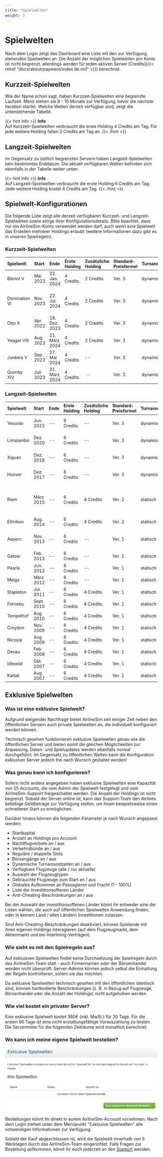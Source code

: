 ```yaml
---
title: "Spielwelten"
weight: 3
---
```


# Spielwelten

Nach dem Login zeigt das Dashboard eine Liste mit den zur Verfügung stehenden Spielwelten an. Die Anzahl der möglichen Spielwelten pro Konto ist nicht begrenzt, allerdings werden für jeden aktiven Server [Credits]({{< relref "docs/about/payment/index.de.md" >}}) berechnet.

## Kurzzeit-Spielwelten

Wie der Name schon sagt, haben Kurzzeit-Spielwelten eine begrenzte Laufzeit. Meist stehen sie 8 - 10 Monate zur Verfügung, bevor die nächste Iteration startet. Welche Welten derzeit verfügbar sind, zeigt die untenstehende Tabelle.

{{< hint info >}}
**Info**  
Auf Kurzzeit-Spielwelten verbraucht die erste Holding 4 Credits am Tag. Für jede weitere Holding fallen 2 Credits am Tag an.
{{< /hint >}}

## Langzeit-Spielwelten

Im Gegensatz zu zeitlich begrenzten Servern haben Langzeit-Spielwelten kein bestimmtes Enddatum. Die aktuell verfügbaren Welten befinden sich ebenfalls in der Tabelle weiter unten.

{{< hint info >}}
**Info**  
Auf Langzeit-Spielwelten verbraucht die erste Holding 6 Credits am Tag. Jede weitere Holding kostet 4 Credits am Tag.
{{< /hint >}}

## Spielwelt-Konfigurationen

Die folgende Liste zeigt alle derzeit verfügbaren Kurzzeit- und Langzeit-Spielwelten sowie einige ihrer Konfigurationsdetails. Bitte beachtet, dass nur ein AirlineSim-Konto verwendet werden darf, auch wenn eine Spielwelt das Erstellen mehrerer Holdings erlaubt (weitere Informationen dazu gibt es in unseren Spielregeln).

### Kurzzeit-Spielwelten

| Spielwelt | Start | Ende | Erste Holding | Zusätzliche Holding | Standard-Preisformel | Turnarounds | ORS-Version | Bemerkungen |
| :-- | :-- | :-- | :-- | :-- | :-- | :-- | :-- | :-- |
| Bleriot V | Mai 2023 | 22. Jan. 2024 | 4 Credits | 2 Credits | Ver. 3 | dynamisch | Ver. 2 | Nur aktuelle Flugzeugtypen, doppelte Slots |
| Domination VI | Nov. 2023 | 22. Jul. 2024 | 4 Credits | 2 Credits | Ver. 3 | dynamisch | Ver. 2 | Alle Länder investitionsoffen, doppeltes Startkapital, Standard-Slots |
| Otto X | Apr. 2022 | 18. Dez. 2023 | 4 Credits | 2 Credits | Ver. 3 | dynamisch | Ver. 2 | Nur aktuelle Flugzeugtypen, doppelte Slots |
| Yeager VIII | Aug. 2023 | 21. März 2024 | 4 Credits | 2 Credits | Ver. 3 | dynamisch | Ver. 2 | Nur aktuelle Flugzeugtypen, doppelte Slots |
| Junkers V | Sep. 2023 | 27. Mai 2024 | 4 Credits | -- | Ver. 3 | dynamisch | Ver. 2 | Nur aktuelle Flugzeugtypen, doppelte Slots |
| Quimby XIV | Juli 2023 | 31. März 2024 | 4 Credits | -- | Ver. 3 | dynamisch | Ver. 2 | Nur aktuelle Flugzeugtypen, Standard-Slots |

### Langzeit-Spielwelten

| Spielwelt | Start | Ende | Erste Holding | Zusätzliche Holding | Standard-Preisformel | Turnarounds | ORS-Version | Bemerkungen |
| :-- | :-- | :-- | :-- | :-- | :-- | :-- | :-- | :-- |
| Yeouido | Jun. 2023 | -- | 6 Credits | -- | Ver. 3 | dynamisch | Ver. 2 | Nur aktuelle Flugzeugtypen, Standard-Slots |
| Limatambo | Dez. 2020 | -- | 6 Credits | -- | Ver. 3 | dynamisch | Ver. 2 | Nur aktuelle Flugzeugtypen, Standard-Slots |
| Xiguan | Dez. 2018 | -- | 6 Credits | -- | Ver. 3 | dynamisch | Ver. 1 | Nur aktuelle Flugzeugtypen, Standard-Slots |
| Hoover | Dez. 2017 | -- | 6 Credits | -- | Ver. 3 | dynamisch | Ver. 1 | Nur aktuelle Flugzeugtypen, Standard-Slots |
| Riem | März 2015 | -- | 6 Credits | 4 Credits | Ver. 2 | statisch | Ver. 1 | Fortgeschrittene Spielwelt durch reduziertes Aufkommen, IPOs möglich, Standard-Slots |
| Ellinikon | Aug. 2014 | -- | 6 Credits | 4 Credits | Ver. 2 | statisch | Ver. 1 | IPOs möglich, Standard-Slots |
| Aspern | Nov. 2013 | -- | 6 Credits | -- | Ver. 1 | statisch | Ver. 1 | IPOs möglich, nur aktuelle Flugzeugtypen, Standard-Slots |
| Gatow | Feb. 2013 | -- | 6 Credits | -- | Ver. 1 | statisch | Ver. 1 | IPOs möglich, Standard-Slots |
| Pearls | Jun. 2012 | -- | 6 Credits | -- | Ver. 1 | statisch | Ver. 1 | IPOs möglich, Standard-Slots |
| Meigs | März 2012 | -- | 6 Credits | -- | Ver. 1 | statisch | Ver. 1 | IPOs möglich, Standard-Slots |
| Stapleton | Jul. 2011 | -- | 6 Credits | 4 Credits | Ver. 1 | statisch | Ver. 1 | IPOs möglich, Standard-Slots |
| Fornebu | Sept. 2010 | -- | 6 Credits | 4 Credits | Ver. 1 | statisch | Ver. 1 | IPOs möglich, Standard-Slots |
| Tempelhof | Aug. 2010 | -- | 6 Credits | 4 Credits | Ver. 1 | statisch | Ver. 1 | IPOs möglich, Standard-Slots |
| Croydon | Nov. 2009 | -- | 6 Credits | 4 Credits | Ver. 1 | statisch | Ver. 1 | IPOs möglich, Standard-Slots |
| Nicosia | Aug. 2009 | -- | 6 Credits | 4 Credits | Ver. 1 | statisch | Ver. 1 | IPOs möglich, Standard-Slots |
| Devau | Feb. 2008 | -- | 6 Credits | 4 Credits | Ver. 1 | statisch | Ver. 1 | IPOs möglich, Standard-Slots |
| Idlewild | Okt. 2007 | -- | 6 Credits | 4 Credits | Ver. 1 | statisch | Ver. 1 | IPOs möglich, Standard-Slots |
| Kaitak | Aug. 2007 | -- | 6 Credits | 4 Credits | Ver. 1 | statisch | Ver. 1 | IPOs möglich, Standard-Slots |

## Exklusive Spielwelten

### Was ist eine exklusive Spielwelt?

Aufgrund steigender Nachfrage bietet AirlineSim seit einiger Zeit neben den öffentlichen Servern auch private Spielwelten an, die individuell konfiguriert werden können. 

Technisch gesehen funktionieren exklusive Spielwelten genau wie die öffentlichen Server und bieten somit die gleichen Möglichkeiten zur Anpassung. Daten- und Spielupdates werden ebenfalls normal durchgeführt. Im Gegensatz zu öffentlichen Welten kann die Konfiguration exklusiver Server jedoch frei nach Wunsch gestaltet werden!

### Was genau kann ich konfigurieren?

Sofern nicht anders angegeben haben exklusive Spielwelten eine Kapazität von 25 Accounts, die vom Admin der Spielwelt festgelegt und vom AirlineSim-Support freigeschaltet werden. Die Anzahl der Holdings ist nicht begrenzt. Sobald der Server online ist, kann das Support-Team den Airlines beliebige Geldbeträge zur Verfügung stellen, um ihnen beispielsweise einen schnelleren Start zu ermöglichen. 

Darüber hinaus können die folgenden Parameter je nach Wunsch angepasst werden:

* Startkapital
* Anzahl an Holdings pro Account
* Nachtflugverbote an / aus
* Verkehrsbünde an / aus
* Reguläre / doppelte Slots
* Börsengänge an / aus
* Dynamische Turnaroundzeiten an / aus
* Verfügbare Flugzeuge (alle / nur aktuelle)
* Auswahl der Flugzeugtypen
* Gebrauchte Flugzeuge zum Start an / aus
* Globales Aufkommen an Passagieren und Fracht (1 - 100%)
* Liste der investitionsoffenen Länder
* Anti-Cheating-Beschränkungen an / aus

Bei der Auswahl der investitionsoffenen Länder könnt ihr entweder eine der Listen wählen, die auch auf öffentlichen Spielwelten Anwendung finden, oder in keinem Land / allen Ländern Investitionen zulassen.

Sind Anti-Cheating-Beschränkungen deaktiviert, können Spielende mit ihren eigenen Holdings interagieren (auf dem Flugzeugmarkt, dem Aktienmarkt und bei Interlining-Verträgen).

### Wie sieht es mit den Spielregeln aus?

Auf exklusiven Spielwelten findet keine Durchsetzung der Spielregeln durch das AirlineSim-Team statt - auch Firmennamen oder der Börsenhandel werden nicht überprüft. Server-Admins können jedoch selbst die Einhaltung der Regeln kontrollieren, sofern sie das möchten.

Da exklusive Spielwelten technisch gesehen mit den öffentlichen identisch sind, können hartkodierte Beschränkungen (z. B. in Bezug auf Flugzeuge, Börsenhandel oder die Anzahl der Holdings) nicht aufgehoben werden.

### Wie viel kostet ein privater Server?

Eine exklusive Spielwelt kostet 360€ (inkl. MwSt.) für 30 Tage. Für die ersten 90 Tage ist eine nicht erstattungsfähige Vorauszahlung zu leisten. Die Servermiete für die folgenden Zeiträume wird monatlich berechnet.

### Wo kann ich meine eigene Spielwelt bestellen?

![Einen eigenen Server bestellen](exklusiv_01.PNG "Einen eigenen Server bestellen")

Bestellungen könnt ihr direkt in eurem AirlineSim-Account vornehmen. Nach dem Login stehen unter dem Menüpunkt "Exklusive Spielwelten" alle notwendigen Informationen zur Verfügung.

Sobald der Kauf abgeschlossen ist, wird die Spielwelt innerhalb von 5 Werktagen durch das AirlineSim-Team eingerichtet. Falls Fragen zur Bestellung aufkommen, könnt ihr euch jederzeit an den [Support](https://www.airlinesim.aero/blog/de/pages/support/) wenden.
